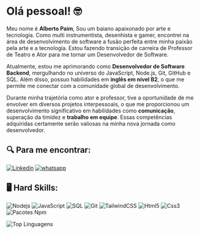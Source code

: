 # Olá pessoal! :nerd_face:

Meu nome é **Alberto Paim**, Sou um baiano apaixonado por arte e tecnologia. Como multi instrumentista, desenhista e gamer, encontrei na área de desenvolvimento de software a fusão perfeita entre minha paixão pela arte e a tecnologia. Estou fazendo transição de carreira de Professor de Teatro e Ator para me tornar um Desenvolvedor de Software.

Atualmente, estou me aprimorando como **Desenvolvedor de Software Backend**, mergulhando no universo do JavaScript, Node.js, Git, GitHub e SQL. Além disso, possuo habilidades em **inglês em nível B2**, o que me permite me conectar com a comunidade global de desenvolvimento.

Durante minha trajetória como ator e professor, tive a oportunidade de me envolver em diversos projetos interpessoais, o que me proporcionou um desenvolvimento significativo em habilidades como **comunicação**, superação da timidez e **trabalho em equipe**. Essas competências adquiridas certamente serão valiosas na minha nova jornada como desenvolvedor.

## :mag: Para me encontrar:
[![Linkedin](https://img.shields.io/badge/LinkedIn-0077B5?style=for-the-badge&logo=linkedin&logoColor=white)](https://www.linkedin.com/in/albertopaim/)
[![whatsapp](https://img.shields.io/badge/WhatsApp-25D366?style=for-the-badge&logo=whatsapp&logoColor=white)](https://api.whatsapp.com/send/?phone=5571981154490&text&type=phone_number&app_absent=0)

## :desktop_computer: Hard Skills:
![Nodejs](https://img.shields.io/badge/Node%20js-339933?style=for-the-badge&logo=nodedotjs&logoColor=white) 
![JavaScript](https://img.shields.io/badge/JavaScript-323330?style=for-the-badge&logo=javascript&logoColor=F7DF1E)
![SQL](https://img.shields.io/badge/PostgreSQL-316192?style=for-the-badge&logo=postgresql&logoColor=white)
![Git](https://img.shields.io/badge/GIT-E44C30?style=for-the-badge&logo=git&logoColor=white)
![TailwindCSS](https://img.shields.io/badge/Tailwind_CSS-38B2AC?style=for-the-badge&logo=tailwind-css&logoColor=white)
![Html5](https://img.shields.io/badge/HTML5-E34F26?style=for-the-badge&logo=html5&logoColor=white)
![Css3](https://img.shields.io/badge/CSS3-1572B6?style=for-the-badge&logo=css3&logoColor=white) 
![Pacotes Npm](https://img.shields.io/badge/npm-CB3837?style=for-the-badge&logo=npm&logoColor=white)

![Top Linguagens](https://github-readme-stats.vercel.app/api/top-langs/?username=AlbertoPaim&theme=tokyonight&custom_title=Top%20%Linguagens)
